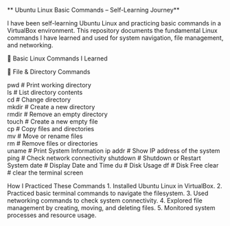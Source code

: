 ** Ubuntu Linux Basic Commands – Self-Learning Journey**

I have been self-learning Ubuntu Linux and practicing basic commands in a VirtualBox environment. This repository documents the fundamental Linux commands I have learned and used for system navigation, file management, and networking.

📌 Basic Linux Commands I Learned

📂 File & Directory Commands

pwd        # Print working directory  
ls         # List directory contents  
cd         # Change directory  
mkdir      # Create a new directory  
rmdir      # Remove an empty directory  
touch      # Create a new empty file  
cp         # Copy files and directories  
mv         # Move or rename files  
rm         # Remove files or directories  
uname      # Print System Information
ip addr    # Show IP address of the system  
ping       # Check network connectivity 
shutdown   # Shutdown or Restart System
date       # Display Date and Time
du         # Disk Usage
df         # Disk Free
clear      # clear the terminal screen

How I Practiced These Commands
	1.	Installed Ubuntu Linux in VirtualBox.
	2.	Practiced basic terminal commands to navigate the filesystem.
	3.	Used networking commands to check system connectivity.
	4.	Explored file management by creating, moving, and deleting files.
	5.	Monitored system processes and resource usage.
